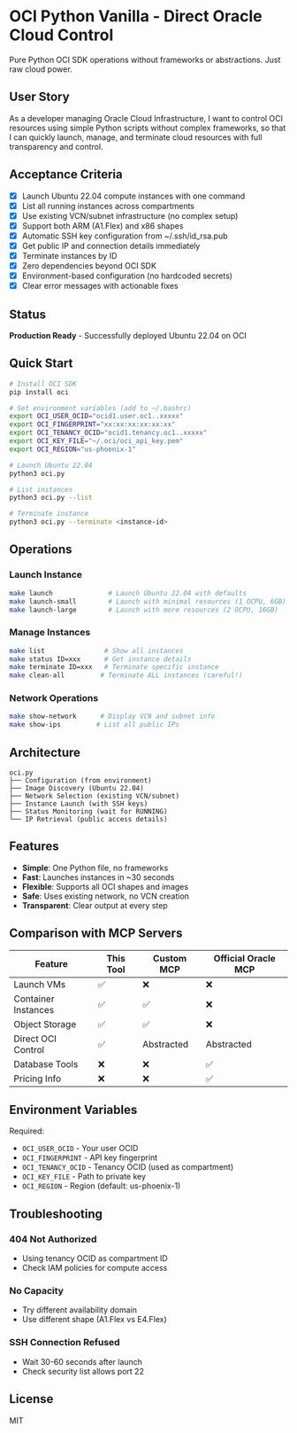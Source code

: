 # OCI Python Vanilla - Direct Oracle Cloud Control

Pure Python OCI SDK operations without frameworks or abstractions. Just raw cloud power.

## User Story

As a developer managing Oracle Cloud Infrastructure, I want to control OCI resources using simple Python scripts without complex frameworks, so that I can quickly launch, manage, and terminate cloud resources with full transparency and control.

## Acceptance Criteria

- [x] Launch Ubuntu 22.04 compute instances with one command
- [x] List all running instances across compartments  
- [x] Use existing VCN/subnet infrastructure (no complex setup)
- [x] Support both ARM (A1.Flex) and x86 shapes
- [x] Automatic SSH key configuration from ~/.ssh/id_rsa.pub
- [x] Get public IP and connection details immediately
- [x] Terminate instances by ID
- [x] Zero dependencies beyond OCI SDK
- [x] Environment-based configuration (no hardcoded secrets)
- [x] Clear error messages with actionable fixes

## Status

**Production Ready** - Successfully deployed Ubuntu 22.04 on OCI

## Quick Start

```bash
# Install OCI SDK
pip install oci

# Set environment variables (add to ~/.bashrc)
export OCI_USER_OCID="ocid1.user.oc1..xxxxx"
export OCI_FINGERPRINT="xx:xx:xx:xx:xx:xx"
export OCI_TENANCY_OCID="ocid1.tenancy.oc1..xxxxx"
export OCI_KEY_FILE="~/.oci/oci_api_key.pem"
export OCI_REGION="us-phoenix-1"

# Launch Ubuntu 22.04
python3 oci.py

# List instances
python3 oci.py --list

# Terminate instance
python3 oci.py --terminate <instance-id>
```

## Operations

### Launch Instance
```bash
make launch              # Launch Ubuntu 22.04 with defaults
make launch-small        # Launch with minimal resources (1 OCPU, 6GB)
make launch-large        # Launch with more resources (2 OCPU, 16GB)
```

### Manage Instances
```bash
make list               # Show all instances
make status ID=xxx      # Get instance details
make terminate ID=xxx   # Terminate specific instance
make clean-all         # Terminate ALL instances (careful!)
```

### Network Operations
```bash
make show-network      # Display VCN and subnet info
make show-ips         # List all public IPs
```

## Architecture

```
oci.py
├── Configuration (from environment)
├── Image Discovery (Ubuntu 22.04)
├── Network Selection (existing VCN/subnet)
├── Instance Launch (with SSH keys)
├── Status Monitoring (wait for RUNNING)
└── IP Retrieval (public access details)
```

## Features

- **Simple**: One Python file, no frameworks
- **Fast**: Launches instances in ~30 seconds
- **Flexible**: Supports all OCI shapes and images
- **Safe**: Uses existing network, no VCN creation
- **Transparent**: Clear output at every step

## Comparison with MCP Servers

| Feature | This Tool | Custom MCP | Official Oracle MCP |
|---------|-----------|------------|-------------------|
| Launch VMs | ✅ | ❌ | ❌ |
| Container Instances | ✅ | ✅ | ❌ |
| Object Storage | ✅ | ✅ | ❌ |
| Direct OCI Control | ✅ | Abstracted | Abstracted |
| Database Tools | ❌ | ❌ | ✅ |
| Pricing Info | ❌ | ❌ | ✅ |

## Environment Variables

Required:
- `OCI_USER_OCID` - Your user OCID
- `OCI_FINGERPRINT` - API key fingerprint  
- `OCI_TENANCY_OCID` - Tenancy OCID (used as compartment)
- `OCI_KEY_FILE` - Path to private key
- `OCI_REGION` - Region (default: us-phoenix-1)

## Troubleshooting

### 404 Not Authorized
- Using tenancy OCID as compartment ID
- Check IAM policies for compute access

### No Capacity
- Try different availability domain
- Use different shape (A1.Flex vs E4.Flex)

### SSH Connection Refused
- Wait 30-60 seconds after launch
- Check security list allows port 22

## License

MIT